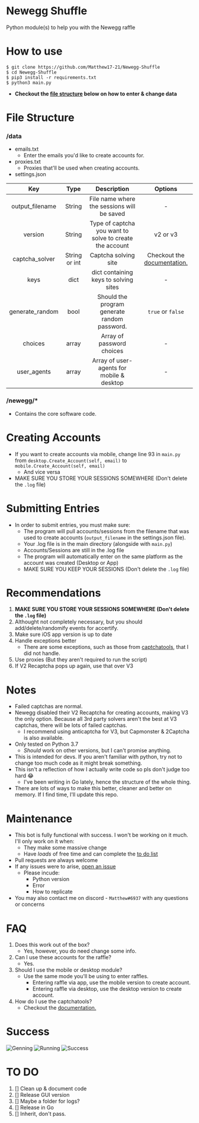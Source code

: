 # Newegg Shuffle
Python module(s) to help you with the Newegg raffle

# How to use
```
$ git clone https://github.com/Matthew17-21/Newegg-Shuffle
$ cd Newegg-Shuffle
$ pip3 install -r requirements.txt
$ python3 main.py
```
- **Checkout the [file structure](https://github.com/Matthew17-21/Newegg-Shuffle#file-structure) below on how to enter & change data**

# File Structure
### /data
- emails.txt
    * Enter the emails you'd like to create accounts for.
- proxies.txt
    * Proxies that'll be used when creating accounts.
- settings.json

| Key | Type | Description | Options |
| :--:| :---:| :---------: | :-----: |
| output_filename | String | File name where the sessions will be saved | - |
| version | String | Type of captcha you want to solve to create the account | v2 or v3 |
| captcha_solver | String or int | Captcha solving site | Checkout the [documentation.](https://github.com/Matthew17-21/Captcha-Tools#how-to-use) |
| keys | dict | dict containing keys to solving sites | - |
| generate_random | bool | Should the program generate random password. | `true` or `false` |
| choices | array | Array of password choices | - |
| user_agents| array | Array of user-agents for mobile & desktop | - |

### /newegg/*
- Contains the core software code. 

# Creating Accounts
- If you want to create accounts via mobile, change line 93 in `main.py` from `desktop.Create_Account(self, email)` to `mobile.Create_Account(self, email)`
    * And vice versa 
- MAKE SURE YOU STORE YOUR SESSIONS SOMEWHERE (Don't delete the `.log` file)

# Submitting Entries
- In order to submit entries, you must make sure:
    * The program will pull accounts/sessions from the filename that was used to create accounts (`output_filename` in the settings.json file).
    * Your .log file is in the main directory (alongside with `main.py`)
    * Accounts/Sessions are still in the .log file
    * The program will automatically enter on the same platform as the account was created (Desktop or App)
    * MAKE SURE YOU KEEP YOUR SESSIONS (Don't delete the `.log` file)

# Recommendations
1. **MAKE SURE YOU STORE YOUR SESSIONS SOMEWHERE (Don't delete the `.log` file)**
2. Althought not completely necessary, but you should add/delete/randomify events for accertify.
3. Make sure iOS app version is up to date
4. Handle exceptions better
    * There are some exceptions, such as those from [captchatools](https://github.com/Matthew17-21/Captcha-Tools#exceptions), that I did not handle.
5. Use proxies (But they aren't required to run the script)
6. If V2 Recaptcha pops up again, use that over V3


# Notes
- Failed captchas are normal.
- Newegg disabled their V2 Recaptcha for creating accounts, making V3 the only option. Because all 3rd party solvers aren't the best at V3 captchas, there will be lots of failed captchas.
    * I recommend using anticaptcha for V3, but Capmonster & 2Captcha is also available.
- Only tested on Python 3.7
    * *Should* work on other versions, but I can't promise anything.
- This is intended for devs. If you aren't familiar with python, try not to change too much code as it might break something.
- This isn't a reflection of how I actually write code so pls don't judge too hard :joy:
    * I've been writing in Go lately, hence the structure of the whole thing.
- There are lots of ways to make this better, cleaner and better on memory. If I find time, I'll update this repo.


# Maintenance
- This bot is fully functional with success. I won't be working on it much. I'll only work on it when:
    * They make some massive change
    * Have *loads* of free time and can complete the [to do list](https://github.com/Matthew17-21/Newegg-Shuffle#to-do)
- Pull requests are always welcome
- If any issues were to arise, [open an issue](https://github.com/Matthew17-21/Newegg-Shuffle/issues/new)
    * Please incude:
        * Python version
        * Error
        * How to replicate
- You may also contact me on discord - `Matthew#6937` with any questions or concerns

# FAQ
1. Does this work out of the box?
    * Yes, however, you do need change some info.
2. Can I use these accounts for the raffle?
    * Yes.
3. Should I use the mobile or desktop module?
    * Use the same mode you'll be using to enter raffles.
        * Entering raffle via app, use the mobile version to create account.
        * Entering raffle via desktop, use the desktop version to create account.
4. How do I use the captchatools?
    * Checkout the [documentation.](https://github.com/Matthew17-21/Captcha-Tools)

# Success
![Genning](https://i.imgur.com/lvrTp36.png)
![Running](https://i.imgur.com/r8gPUIq.png)
![Success](https://i.imgur.com/8csUoqR.png)

# TO DO 
1. [] Clean up & document code
2. [] Release GUI version
3. [] Maybe a folder for logs?
4. [] Release in Go
5. [] Inherit, don't pass.
